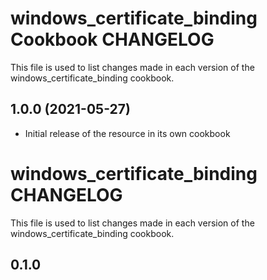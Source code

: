 # windows_certificate_binding Cookbook CHANGELOG

This file is used to list changes made in each version of the windows_certificate_binding cookbook.
## 1.0.0 (2021-05-27)

- Initial release of the resource in its own cookbook
# windows_certificate_binding CHANGELOG

This file is used to list changes made in each version of the windows_certificate_binding cookbook.

## 0.1.0

